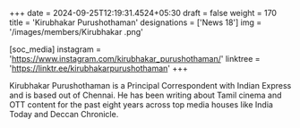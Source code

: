 +++
date = 2024-09-25T12:19:31.4524+05:30
draft = false
weight = 170
title = 'Kirubhakar Purushothaman'
designations = ['News 18']
img = '/images/members/Kirubhakar .png'

[soc_media]
instagram = 'https://www.instagram.com/kirubhakar_purushothaman/'
linktree = 'https://linktr.ee/kirubhakarpurushothaman'
+++

Kirubhakar Purushothaman is a Principal Correspondent with Indian Express and is based out of Chennai. He has been writing about Tamil cinema and OTT content for the past eight years across top media houses like India Today and Deccan Chronicle.
